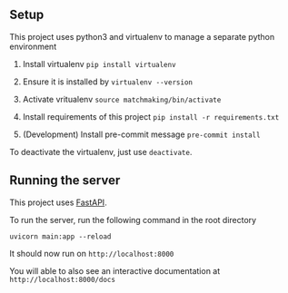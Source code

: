 

## Setup

This project uses python3 and virtualenv to manage a separate python environment

1. Install virtualenv
` pip install virtualenv `

2. Ensure it is installed by
`virtualenv --version`

3. Activate vritualenv
`source matchmaking/bin/activate`

4. Install requirements of this project
`pip install -r requirements.txt`

5. (Development) Install pre-commit message
`pre-commit install`

To deactivate the virtualenv, just use `deactivate`.

## Running the server

This project uses [FastAPI](https://fastapi.tiangolo.com/).

To run the server, run the following command in the root directory

`uvicorn main:app --reload`

It should now run on `http://localhost:8000`

You will able to also see an interactive documentation at `http://localhost:8000/docs`
